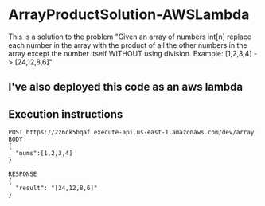 # ArrayProductSolution-AWSLambda
This is a solution to the problem "Given an array of numbers int[n] replace each number in the array with the product of all the other numbers in the array except the number itself WITHOUT using division. Example: [1,2,3,4] -> [24,12,8,6]"

I've also deployed this code as an aws lambda
--------------------------
Execution instructions
--------------------------
    POST https://2z6ck5bqaf.execute-api.us-east-1.amazonaws.com/dev/array
    BODY
    {
      "nums":[1,2,3,4]
    }
    
    RESPONSE
    {
      "result": "[24,12,8,6]"
    }
